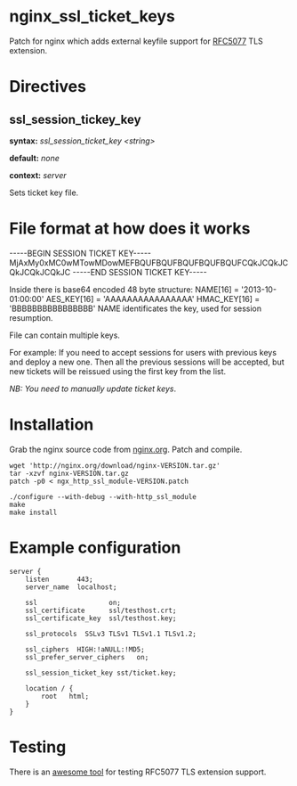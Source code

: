nginx_ssl_ticket_keys
=====================

Patch for nginx which adds external keyfile support for [RFC5077](http://tools.ietf.org/html/rfc5077) TLS extension.

Directives
==========

ssl_session_tickey_key
----------------------
**syntax:** *ssl_session_ticket_key &lt;string&gt;*

**default:** *none*

**context:** *server*

Sets ticket key file.

File format at how does it works
================================

-----BEGIN SESSION TICKET KEY-----
MjAxMy0xMC0wMTowMDowMEFBQUFBQUFBQUFBQUFBQUFCQkJCQkJCQkJCQkJCQkJC
-----END SESSION TICKET KEY-----

Inside there is base64 encoded 48 byte structure:
    NAME[16] = '2013-10-01:00:00'
    AES_KEY[16] = 'AAAAAAAAAAAAAAAA'
    HMAC_KEY[16] = 'BBBBBBBBBBBBBBBB'
NAME identificates the key, used for session resumption.

File can contain multiple keys.

For example:
If you need to accept sessions for users with previous keys and deploy a new one.
Then all the previous sessions will be accepted, but new tickets will be reissued
using the first key from the list.

*NB: You need to manually update ticket keys*.

Installation
============

Grab the nginx source code from [nginx.org](<http://nginx.org/>).
Patch and compile.

    wget 'http://nginx.org/download/nginx-VERSION.tar.gz'
    tar -xzvf nginx-VERSION.tar.gz
    patch -p0 < ngx_http_ssl_module-VERSION.patch

    ./configure --with-debug --with-http_ssl_module
    make
    make install

Example configuration
=====================

    server {
        listen       443;
        server_name  localhost;

        ssl                  on;
        ssl_certificate      ssl/testhost.crt;
        ssl_certificate_key  ssl/testhost.key;

        ssl_protocols  SSLv3 TLSv1 TLSv1.1 TLSv1.2;

        ssl_ciphers  HIGH:!aNULL:!MD5;
        ssl_prefer_server_ciphers   on;

        ssl_session_ticket_key sst/ticket.key;

        location / {
            root   html;
        }
    }

Testing
=======

There is an [awesome tool](https://github.com/vincentbernat/rfc5077) for testing RFC5077 TLS extension support.
